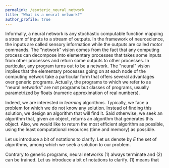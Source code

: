 ```yaml
---
permalink: /esoteric_neural_network
title: "What is a neural network?"
author_profile: true
---
```


Informally, a neural network is any stochastic computable function mapping a stream of inputs to a stream of outputs.
In the framework of neuroscience, the inputs are called sensory information while the outputs are called motor commands.
The "network" vision comes from the fact that any computing process can decompose into elementary processes that takes some inputs from other processes and return some outputs to other processes.
In particular, any program turns out to be a network.
The "neural" vision implies that the elementary processes going on at each node of the computing netwok take a particular form that offers several advantages over generic programs.
Actually, the programs to which we refer to as "neural networks" are not programs but classes of programs, usually parametrized by floats (numeric approximation of real numbers).

Indeed, we are interested in _learning_ algorithms.
Typically, we face a problem for which we do not know any solution.
Instead of finding this solution, we design an algorithm that will find it.
Said otherwise, we seek an algorithm that, given an object, returns an algorithm that generates this object.
Also, we would like to return the most efficient algorithm as possible, using the least computational resources (time and memory) as possible.

Let us introduce a bit of notations to clarify.
Let us denote by $E$ the set of algorithms, among which we seek a solution to our problem.

Contrary to generic programs, neural networks (1) always terminate and (2) can be trained.
Let us introduce a bit of notations to clarify.
(1) means that
